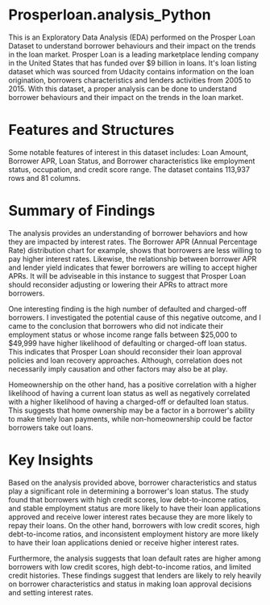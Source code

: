 # Prosperloan.analysis_Python
This is an Exploratory Data Analysis (EDA) performed on the Prosper Loan Dataset to understand borrower behaviours and their impact on the trends in the loan market. Prosper Loan is a leading marketplace lending company in the United States that has funded over $9 billion in loans. It's loan listing dataset which was sourced from Udacity contains information on the loan origination, borrowers characteristics and lenders activities from 2005 to 2015. With this dataset, a proper analysis can be done to understand borrower behaviours and their impact on the trends in the loan market.

#  Features and Structures
Some notable features of interest in this dataset includes: 
Loan Amount, Borrower APR, Loan Status, and Borrower characteristics like employment status, occupation, and credit score range. 
The dataset contains 113,937 rows and 81 columns.

# Summary of Findings
The analysis provides an understanding of borrower behaviors and how they are impacted by interest rates. The Borrower APR (Annual Percentage Rate) distribution chart for example, shows that borrowers are less willing to pay higher interest rates. Likewise, the relationship between borrower APR and lender yield indicates that fewer borrowers are willing to accept higher APRs. It will be adviseable in this instance to suggest that Prosper Loan should reconsider adjusting or lowering their APRs to attract more borrowers. 

One interesting finding is the high number of defaulted and charged-off borrowers. I investigated the potential cause of this negative outcome, and I came to the conclusion that borrowers who did not indicate their employment status or whose income range falls between $25,000 to $49,999 have higher likelihood of defaulting or charged-off loan status. This indicates that Prosper Loan should reconsider their loan approval policies and loan recovery approaches. Although, correlation does not necessarily imply causation and other factors may also be at play.

Homeownership on the other hand, has a positive correlation with a higher likelihood of having a current loan status as well as negatively correlated with a higher likelihood of having a charged-off or defaulted loan status. This suggests that home ownership may be a factor in a borrower's ability to make timely loan payments, while non-homeownership could be factor borrowers take out loans.

# Key Insights
Based on the analysis provided above, borrower characteristics and status play a significant role in determining a borrower's loan status. The study found that borrowers with high credit scores, low debt-to-income ratios, and stable employment status are more likely to have their loan applications approved and receive lower interest rates because  they are more likely to repay their loans. On the other hand, borrowers with low credit scores, high debt-to-income ratios, and inconsistent employment history are more likely to have their loan applications denied or receive higher interest rates.

Furthermore, the analysis suggests that loan default rates are higher among borrowers with low credit scores, high debt-to-income ratios, and limited credit histories. These findings suggest that lenders are likely to rely heavily on borrower characteristics and status in making loan approval decisions and setting interest rates.

